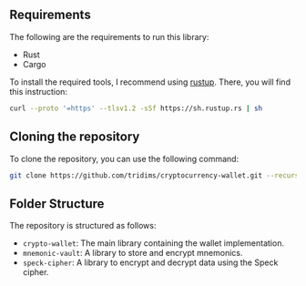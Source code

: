 ## Requirements

The following are the requirements to run this library:

- Rust
- Cargo

To install the required tools, I recommend using [rustup](https://rustup.rs/).
There, you will find this instruction:

```bash
curl --proto '=https' --tlsv1.2 -sSf https://sh.rustup.rs | sh
```

## Cloning the repository

To clone the repository, you can use the following command:

```bash
git clone https://github.com/tridims/cryptocurrency-wallet.git --recurse-submodules
```

## Folder Structure

The repository is structured as follows:

- `crypto-wallet`: The main library containing the wallet implementation.
- `mnemonic-vault`: A library to store and encrypt mnemonics.
- `speck-cipher`: A library to encrypt and decrypt data using the Speck cipher.
